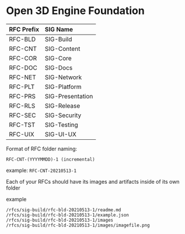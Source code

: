 # Open 3D Engine Foundation 

| RFC Prefix | SIG Name |
| :--- | :--- |
| RFC-BLD | SIG-Build |
| RFC-CNT | SIG-Content |
| RFC-COR | SIG-Core |
| RFC-DOC | SIG-Docs |
| RFC-NET | SIG-Network |
| RFC-PLT | SIG-Platform |
| RFC-PRS | SIG-Presentation |
| RFC-RLS | SIG-Release |
| RFC-SEC | SIG-Security |
| RFC-TST | SIG-Testing |
| RFC-UIX | SIG-UI-UX |

Format of RFC folder naming:
```
RFC-CNT-(YYYYMMDD)-1 (incremental)
```
example: 
```RFC-CNT-20210513-1```

Each of your RFCs should have its images and artifacts inside of its own folder

example
```
/rfcs/sig-build/rfc-bld-20210513-1/readme.md
/rfcs/sig-build/rfc-bld-20210513-1/example.json
/rfcs/sig-build/rfc-bld-20210513-1/images
/rfcs/sig-build/rfc-bld-20210513-1/images/imagefile.png
```
